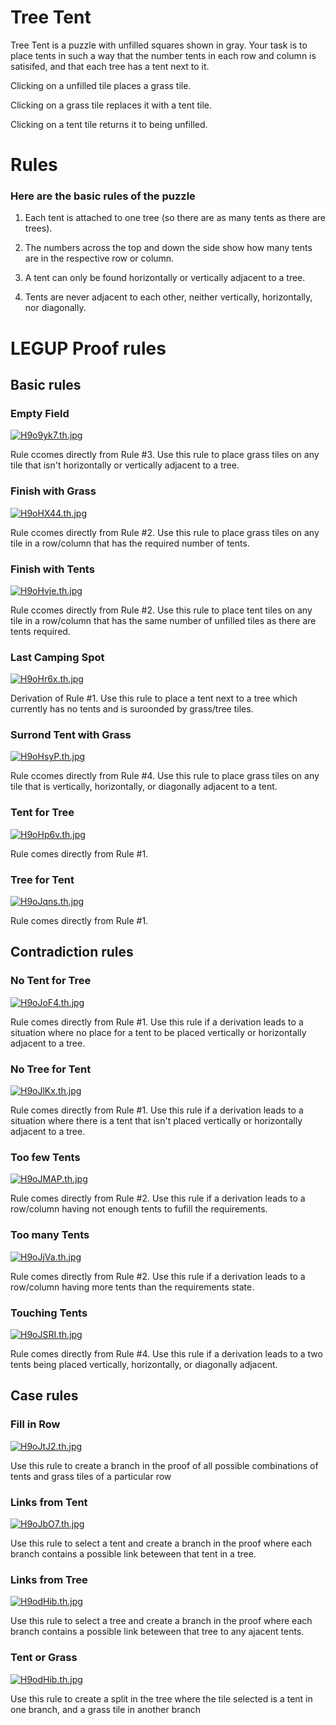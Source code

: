# Tree Tent
Tree Tent is a puzzle with unfilled squares shown in gray. Your task is to place tents in such a way that the number tents in each row and column is satisifed, and that each tree has a tent next to it.

Clicking on a unfilled tile places a grass tile.

Clicking on a grass tile replaces it with a tent tile.

Clicking on a tent tile returns it to being unfilled.

# Rules
### Here are the basic rules of the puzzle

1) Each tent is attached to one tree (so there are as many tents as there are trees).

2) The numbers across the top and down the side show how many tents are in the respective row or column.

3) A tent can only be found horizontally or vertically adjacent to a tree.

4) Tents are never adjacent to each other, neither vertically, horizontally, nor diagonally.

# LEGUP Proof rules
## Basic rules


### Empty Field

[![H9o9yk7.th.jpg](https://iili.io/H9o9yk7.th.jpg)](https://freeimage.host/i/H9o9yk7)

Rule ccomes directly from Rule #3. Use this rule to place grass tiles on any tile that isn't horizontally or vertically adjacent to a tree.


### Finish with Grass

[![H9oHX44.th.jpg](https://iili.io/H9oHX44.th.jpg)](https://freeimage.host/i/H9oHX44)

Rule ccomes directly from Rule #2. Use this rule to place grass tiles on any tile in a row/column that has the required number of tents.

### Finish with Tents

[![H9oHvje.th.jpg](https://iili.io/H9oHvje.th.jpg)](https://freeimage.host/i/H9oHvje)

Rule ccomes directly from Rule #2. Use this rule to place tent tiles on any tile in a row/column that has the same number of unfilled tiles as there are tents required.  


### Last Camping Spot

[![H9oHr6x.th.jpg](https://iili.io/H9oHr6x.th.jpg)](https://freeimage.host/i/H9oHr6x)

Derivation of Rule #1. Use this rule to place a tent next to a tree which currently has no tents and is suroonded by grass/tree tiles.

### Surrond Tent with Grass

[![H9oHsyP.th.jpg](https://iili.io/H9oHsyP.th.jpg)](https://freeimage.host/i/H9oHsyP)

Rule ccomes directly from Rule #4. Use this rule to place grass tiles on any tile that is vertically, horizontally, or diagonally adjacent to a tent.

### Tent for Tree

[![H9oHp6v.th.jpg](https://iili.io/H9oHp6v.th.jpg)](https://freeimage.host/i/H9oHp6v)

Rule comes directly from Rule #1.

### Tree for Tent

[![H9oJqns.th.jpg](https://iili.io/H9oJqns.th.jpg)](https://freeimage.host/i/H9oJqns)

Rule comes directly from Rule #1.

## Contradiction rules

### No Tent for Tree

[![H9oJoF4.th.jpg](https://iili.io/H9oJoF4.th.jpg)](https://freeimage.host/i/H9oJoF4)

Rule comes directly from Rule #1. Use this rule if a derivation leads to a situation where no place for a tent to be placed vertically or horizontally adjacent to a tree.

### No Tree for Tent

[![H9oJlKx.th.jpg](https://iili.io/H9oJlKx.th.jpg)](https://freeimage.host/i/H9oJlKx)

Rule comes directly from Rule #1. Use this rule if a derivation leads to a situation where there is a tent that isn't placed vertically or horizontally adjacent to a tree.

### Too few Tents

[![H9oJMAP.th.jpg](https://iili.io/H9oJMAP.th.jpg)](https://freeimage.host/i/H9oJMAP)

Rule comes directly from Rule #2. Use this rule if a derivation leads to a row/column having not enough tents to fufill the requirements.

### Too many Tents

[![H9oJjVa.th.jpg](https://iili.io/H9oJjVa.th.jpg)](https://freeimage.host/i/H9oJjVa)

Rule comes directly from Rule #2. Use this rule if a derivation leads to a row/column having more tents than the requirements state.



### Touching Tents

[![H9oJSRI.th.jpg](https://iili.io/H9oJSRI.th.jpg)](https://freeimage.host/i/H9oJSRI)

Rule comes directly from Rule #4. Use this rule if a derivation leads to a two tents being placed vertically, horizontally, or diagonally adjacent.



## Case rules

### Fill in Row

[![H9oJtJ2.th.jpg](https://iili.io/H9oJtJ2.th.jpg)](https://freeimage.host/i/H9oJtJ2)

Use this rule to create a branch in the proof of all possible combinations of tents and grass tiles of a particular row 


### Links from Tent

[![H9oJbO7.th.jpg](https://iili.io/H9oJbO7.th.jpg)](https://freeimage.host/i/H9oJbO7)

Use this rule to select a tent and create a branch in the proof where each branch contains a possible link beteween that tent in a tree.


### Links from Tree

[![H9odHib.th.jpg](https://iili.io/H9odHib.th.jpg)](https://freeimage.host/i/H9odHib)

Use this rule to select a tree and create a branch in the proof where each branch contains a possible link beteween that tree to any ajacent tents.


### Tent or Grass

[![H9odHib.th.jpg](https://iili.io/H9odHib.th.jpg)](https://freeimage.host/i/H9odHib)

Use this rule to create a split in the tree where the tile selected is a tent in one branch, and a grass tile in another branch



